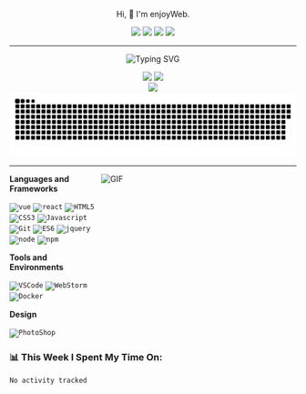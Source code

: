 <p align="center">
Hi, 👋  I'm enjoyWeb.
</p>
<p align="center">
<a href="http://www.zlingweb.com"><img height="20px" src="http://img.zlingweb.com/github/%E4%B8%AA%E4%BA%BA%E7%BD%91%E7%AB%99%E5%9B%BE%E6%A0%87.png"></a>
<a href="https://blog.csdn.net/u012804440" target="_blank"><img height="20px" src="http://img.zlingweb.com/github/csdn%E5%9B%BE%E6%A0%87.png"></a>
<a href="http://img.zlingweb.com/github/%E5%B0%8F%E9%A9%AC%E7%94%B2%E5%BE%AE%E4%BF%A1%E5%B0%8F%E7%A8%8B%E5%BA%8F%E4%BA%8C%E7%BB%B4%E7%A0%81.jpg" target="_blank"><img  height="20px" src="http://img.zlingweb.com/github/%E5%BE%AE%E4%BF%A1%E5%B0%8F%E7%A8%8B%E5%BA%8F%E5%9B%BE%E6%A0%87.png"></a>
<a href="http://img.zlingweb.com/github/%E5%B0%8F%E9%A9%AC%E7%94%B2%E5%BE%AE%E4%BF%A1%E5%85%AC%E4%BC%97%E5%8F%B7%E4%BA%8C%E7%BB%B4%E7%A0%81.jpg" target="_blank"><img  height="20px" src="http://img.zlingweb.com/github/%E5%BE%AE%E4%BF%A1%E5%85%AC%E4%BC%97%E5%8F%B7%E5%9B%BE%E6%A0%87.png"></a>
</p>

---
<p align="center">
   <img src="https://readme-typing-svg.herokuapp.com?font=Fira+Code&pause=1000&center=true&vCenter=true&width=435&lines=Do+What+You+Want" alt="Typing SVG" />
</p>
<div align="center">
<span>  </span>
<img height="170px" src="https://github-readme-stats.vercel.app/api?username=enjoyWeb" /><span>  </span><img height="170px" src="https://github-readme-stats.vercel.app/api/top-langs/?username=enjoyWeb&layout=compact&langs_count=8" />
<span>  </span>
</div>
<div align="center">
    <img  src="https://github-readme-streak-stats.herokuapp.com/?user=enjoyWeb" />
</div>
<div align="center"><img src="https://raw.githubusercontent.com/Achuan-2/Achuan-2/main/assets/github-contribution-grid-snake.svg" ></div>

---

<img align="right" alt="GIF" src="http://img.zlingweb.com/github/code.gif" width="343" height="220" title="Do what you want!"> 

**Languages and Frameworks**

<code><img height="20" src="http://img.zlingweb.com/github/vue.png" alt="vue" title="vue"></code>
<code><img height="20" src="http://img.zlingweb.com/github/react.png" alt="react" title="react"></code>
<code><img height="20" src="http://img.zlingweb.com/github/H5.png" alt="HTML5" title="HTML5"></code>
<code><img height="20" src="http://img.zlingweb.com/github/CSS.png" alt="CSS3" title="CSS3"></code>
<code><img height="20" src="http://img.zlingweb.com/github/JS.png" alt="Javascript" title="Javascript"></code>
<code><img height="20" src="http://img.zlingweb.com/github/GIT.png" alt="Git" title="Git"></code>
<code><img height="20" src="http://img.zlingweb.com/github/es6.png" alt="ES6" title="ES6"></code>
<code><img height="20" src="http://img.zlingweb.com/github/jquery.png" alt="jquery" title="jquery"></code>
<code><img height="20" src="http://img.zlingweb.com/github/NODE.png" alt="node" title="node"></code>
<code><img height="20" src="http://img.zlingweb.com/github/npm.png" alt="npm" title="npm"></code>

**Tools and Environments**

<code><img height="20" src="http://img.zlingweb.com/github/visual-studio-code.png" alt="VSCode" title="VSCode"></code>
<code><img height="20" src="http://img.zlingweb.com/github/WEBSTORM.png" alt="WebStorm" title="WebStorm"></code>
<code><img height="20" src="http://img.zlingweb.com/github/docker.png" alt="Docker" title="Docker"></code>
<br>

**Design**

<code><img height="20" src="http://img.zlingweb.com/github/PS.png" alt="PhotoShop" title="PhotoShop"></code>

### 📊 This Week I Spent My Time On:

<!--START_SECTION:waka-->

```txt
No activity tracked
```

<!--END_SECTION:waka-->

